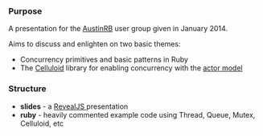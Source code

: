 ### Purpose

A presentation for the [AustinRB](http://austinrb.org) user group given in January 2014.

Aims to discuss and enlighten on two basic themes:

* Concurrency primitives and basic patterns in Ruby
* The [Celluloid](http://celluloid.io) library for enabling concurrency with the [actor
  model](http://en.wikipedia.org/wiki/Actor_model)


### Structure

* **slides** - a [ RevealJS ](http://lab.hakim.se/reveal-js/#/) presentation
* **ruby** - heavily commented example code using Thread, Queue, Mutex,
  Celluloid, etc
